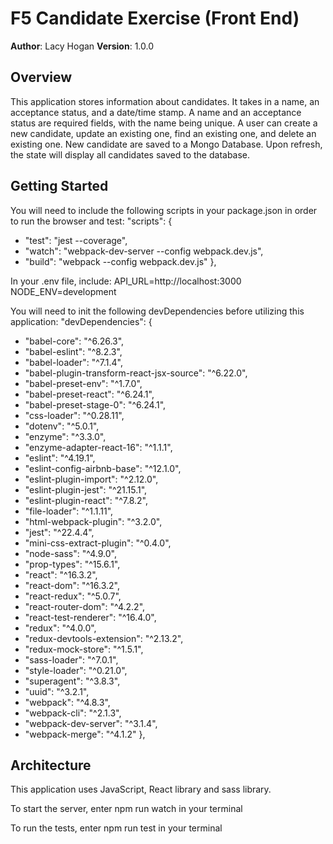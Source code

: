# F5 Candidate Exercise (Front End)
**Author**: Lacy Hogan
**Version**: 1.0.0

## Overview
This application stores information about candidates. It takes in a name, an acceptance status, and a date/time stamp. A name and an acceptance status are required fields, with the name being unique. A user can create a new candidate, update an existing one, find an existing one, and delete an existing one. New candidate are saved to a Mongo Database. Upon refresh, the state will display all candidates saved to the database. 

## Getting Started
You will need to include the following scripts in your package.json in order to run the browser and test:
  "scripts": {
  -  "test": "jest --coverage",
  -  "watch": "webpack-dev-server --config webpack.dev.js",
  -  "build": "webpack --config webpack.dev.js"
  },

In your .env file, include:
  API_URL=http://localhost:3000
  NODE_ENV=development

You will need to init the following devDependencies before utilizing this application:
"devDependencies": {
  -  "babel-core": "^6.26.3",
  -  "babel-eslint": "^8.2.3",
  -  "babel-loader": "^7.1.4",
  -  "babel-plugin-transform-react-jsx-source": "^6.22.0",
  -  "babel-preset-env": "^1.7.0",
  -  "babel-preset-react": "^6.24.1",
  -  "babel-preset-stage-0": "^6.24.1",
  -  "css-loader": "^0.28.11",
  -  "dotenv": "^5.0.1",
  -  "enzyme": "^3.3.0",
  -  "enzyme-adapter-react-16": "^1.1.1",
  -  "eslint": "^4.19.1",
  -  "eslint-config-airbnb-base": "^12.1.0",
  -  "eslint-plugin-import": "^2.12.0",
  -  "eslint-plugin-jest": "^21.15.1",
  -  "eslint-plugin-react": "^7.8.2",
  -  "file-loader": "^1.1.11",
  -  "html-webpack-plugin": "^3.2.0",
  -  "jest": "^22.4.4",
  -  "mini-css-extract-plugin": "^0.4.0",
  -  "node-sass": "^4.9.0",
  -  "prop-types": "^15.6.1",
  -  "react": "^16.3.2",
  -  "react-dom": "^16.3.2",
  -  "react-redux": "^5.0.7",
  -  "react-router-dom": "^4.2.2",
  -  "react-test-renderer": "^16.4.0",
  -  "redux": "^4.0.0",
  -  "redux-devtools-extension": "^2.13.2",
  -  "redux-mock-store": "^1.5.1",
  -  "sass-loader": "^7.0.1",
  -  "style-loader": "^0.21.0",
  -  "superagent": "^3.8.3",
  -  "uuid": "^3.2.1",
  -  "webpack": "^4.8.3",
  -  "webpack-cli": "^2.1.3",
  -  "webpack-dev-server": "^3.1.4",
  -  "webpack-merge": "^4.1.2"
  },

## Architecture
This application uses JavaScript, React library and sass library.

To start the server, enter npm run watch in your terminal

To run the tests, enter npm run test in your terminal